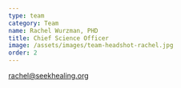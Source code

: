 ```yaml
---
type: team
category: Team
name: Rachel Wurzman, PHD
title: Chief Science Officer
image: /assets/images/team-headshot-rachel.jpg
order: 2
---
```


<rachel@seekhealing.org>